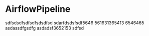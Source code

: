 # AirflowPipeline
sdfsdsdfsdfsdfsdsdfsd
sdarfdsdsfsdf5646
561631365413
6546465
asdassdfgsdfg
asdadsf3652153
sdfsd
